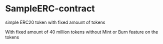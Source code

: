 # SampleERC-contract
simple ERC20 token with fixed amount of tokens

With fixed amount of 40 million tokens
without Mint or Burn feature on the tokens
